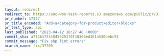 ```yaml
---
layout: redirect
redirect_to: https://a8c-woo-test-reports.s3.amazonaws.com/public/pr/37347/api/index.html
pr_number: 37347
pr_title_encoded: "Add+a+category+for+product+editor+blocks"
pr_test_type: api
last_published: "2023-04-12 18:27:48 +0000"
commit_sha: a7f2b172338456253f0f48366ed361a530bebc93
commit_message: "Fix php lint errors"
branch_name: fix/37200
---
```

